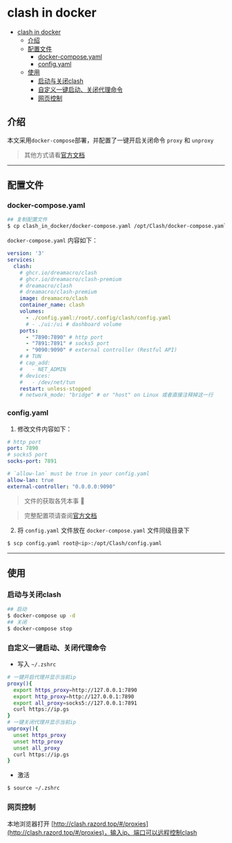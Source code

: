 # clash in docker

- [clash in docker](#clash-in-docker)
  - [介绍](#介绍)
  - [配置文件](#配置文件)
    - [docker-compose.yaml](#docker-composeyaml)
    - [config.yaml](#configyaml)
  - [使用](#使用)
    - [启动与关闭clash](#启动与关闭clash)
    - [自定义一键启动、关闭代理命令](#自定义一键启动关闭代理命令)
    - [网页控制](#网页控制)

## 介绍

本文采用`docker-compose`部署，并配置了一键开启关闭命令 `proxy` 和 `unproxy`

> 其他方式请看[官方文档](https://github.com/Dreamacro/clash/wiki/clash-as-a-daemon#docker)

---

## 配置文件

### docker-compose.yaml

```sh
## 复制配置文件
$ cp clash_in_docker/docker-compose.yaml /opt/Clash/docker-compose.yaml
```

`docker-compose.yaml` 内容如下：

```yaml
version: '3'
services:
  clash:
    # ghcr.io/dreamacro/clash
    # ghcr.io/dreamacro/clash-premium
    # dreamacro/clash
    # dreamacro/clash-premium
    image: dreamacro/clash
    container_name: clash
    volumes:
      - ./config.yaml:/root/.config/clash/config.yaml
      # - ./ui:/ui # dashboard volume
    ports:
      - "7890:7890" # http port
      - "7891:7891" # socks5 port
      - "9090:9090" # external controller (Restful API)
    # # TUN
    # cap_add:
    #   - NET_ADMIN
    # devices:
    #   - /dev/net/tun
    restart: unless-stopped
    # network_mode: "bridge" # or "host" on Linux 或者直接注释掉这一行
```

### config.yaml

1. 修改文件内容如下：

```yaml
# http port
port: 7890
# socks5 port
socks-port: 7891

# `allow-lan` must be true in your config.yaml
allow-lan: true
external-controller: "0.0.0.0:9090"
```

> 文件的获取各凭本事 🤪

> 完整配置项请查阅[官方文档](https://github.com/Dreamacro/clash/wiki/configuration#introduction)


2. 将 `config.yaml` 文件放在 `docker-compose.yaml` 文件同级目录下

```sh
$ scp config.yaml root@<ip>:/opt/Clash/config.yaml
```
 
--- 

## 使用

### 启动与关闭clash

```sh
## 启动
$ docker-compose up -d
## 关闭
$ docker-compose stop
```

### 自定义一键启动、关闭代理命令

- 写入 `~/.zshrc`

```sh
# 一键开启代理并显示当前ip
proxy(){
  export https_proxy=http://127.0.0.1:7890
  export http_proxy=http://127.0.0.1:7890
  export all_proxy=socks5://127.0.0.1:7891
  curl https://ip.gs
}
# 一键关闭代理并显示当前ip
unproxy(){
  unset https_proxy
  unset http_proxy
  unset all_proxy
  curl https://ip.gs
}
```

- 激活

```sh
$ source ~/.zshrc
```

### 网页控制

本地浏览器打开 [http://clash.razord.top/#/proxies](http://clash.razord.top/#/proxies)，输入ip、端口可以远程控制clash